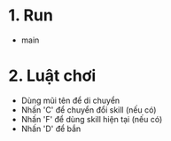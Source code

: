 # 1. Run
  - main
# 2. Luật chơi
  - Dùng mũi tên để di chuyển
  - Nhấn 'C' để chuyển đổi skill (nếu có)
  - Nhấn 'F' để dùng skill hiện tại (nếu có)
  - Nhấn 'D' để bắn

